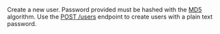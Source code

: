 Create a new user. Password provided must be hashed with the [MD5](https://en.wikipedia.org/wiki/MD5) algorithm. Use the [POST /users](/docs/server/users#usersCreate) endpoint to create users with a plain text password.